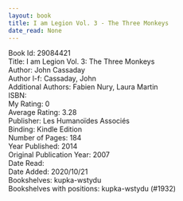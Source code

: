 ```yaml
---
layout: book
title: I am Legion Vol. 3 - The Three Monkeys
date_read: None
---
```


Book Id: 29084421<br />
Title: I am Legion Vol. 3: The Three Monkeys<br />
Author: John Cassaday<br />
Author l-f: Cassaday, John<br />
Additional Authors: Fabien Nury, Laura   Martin<br />
ISBN: <br />
My Rating: 0<br />
Average Rating: 3.28<br />
Publisher: Les Humanoïdes Associés<br />
Binding: Kindle Edition<br />
Number of Pages: 184<br />
Year Published: 2014<br />
Original Publication Year: 2007<br />
Date Read: <br />
Date Added: 2020/10/21<br />
Bookshelves: kupka-wstydu<br />
Bookshelves with positions: kupka-wstydu (#1932)<br />

